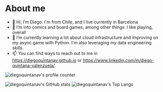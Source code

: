 # About me
- 👋 Hi, I’m Diego. I'm from Chile, and I live currently in Barcelona
- 👀 I’m into comics and board games, among other things. I like playing, overall
- 🌱 I’m currently learning a lot about cloud infrastructure and improving on my async game with Python. I'm also leveraging my data engineering skills.
- 📫 You can find ways to reach out to me in <https://diegoquintanav.github.io> or <https://www.linkedin.com/in/diego-quintana-valenzuela/>


![diegoquintanav's profile counter](https://komarev.com/ghpvc/?username=diegoquintanav)

![diegoquintanav's GitHub stats](https://github-readme-stats.vercel.app/api?username=diegoquintanav&show_icons=true&title_color=fff&icon_color=79ff97&text_color=9f9f9f&bg_color=151515)
![diegoquintanav's Top Langs](https://github-readme-stats.vercel.app/api/top-langs/?username=diegoquintanav&hide=TeX,html,jupyter%20notebook,css&layout=compact&title_color=fff&icon_color=79ff97&text_color=9f9f9f&bg_color=151515)
<!---
diegoquintanav/diegoquintanav is a ✨ special ✨ repository because its `README.md` (this file) appears on your GitHub profile.
You can click the Preview link to take a look at your changes.
--->

